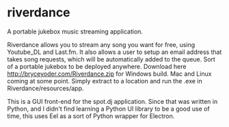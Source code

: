 # riverdance
A portable jukebox music streaming application.

Riverdance allows you to stream any song you want for free, using Youtube_DL and Last.fm. It also allows a user to setup an email address that takes song requests, which will be automatically added to the queue. Sort of a portable jukebox to be deployed anywhere.
Download here http://bryceyoder.com/Riverdance.zip for Windows build. Mac and Linux coming at some point. Simply extract to a location and run the .exe in Riverdance/resources/app.


This is a GUI front-end for the spot.dj application. Since that was written in Python, and I didn't find learning a Python UI library to be a good use of time, this uses Eel as a sort of Python wrapper for Electron.
